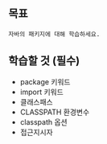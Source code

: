 ## 목표
    자바의 패키지에 대해 학습하세요.

## 학습할 것 (필수)
- package 키워드
- import 키워드
- 클래스패스
- CLASSPATH 환경변수
- classpath 옵션
- 접근지시자